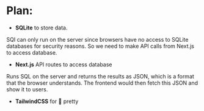 # Plan:
- **SQLite** to store data. 

SQI can only run on the server since browsers have no access to SQLite databases for security reasons. So we need to make API calls from Next.js to access database.
- **Next.js** API routes to access database

Runs SQL on the server and returns the results as JSON, which is a format that the browser understands. The frontend would then fetch this JSON and show it to users.
- **TailwindCSS** for 🎨 pretty